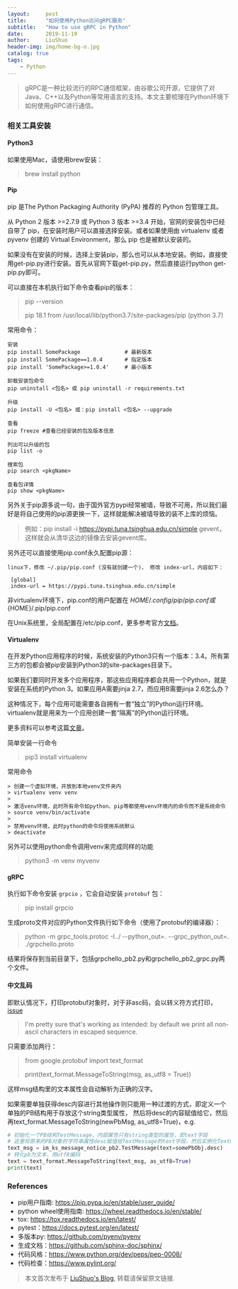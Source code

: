 ```yaml
---
layout:     post
title:      "如何使用Python访问gRPC服务"
subtitle:   "How to use gRPC in Python"
date:       2019-11-19
author:     LiuShuo
header-img: img/home-bg-o.jpg
catalog: true
tags:
    - Python
---
```

    
> gRPC是一种比较流行的RPC通信框架，由谷歌公司开源，它提供了对Java、C++以及Python等常用语言的支持。本文主要梳理在Python环境下如何使用gRPC进行通信。

### 相关工具安装
#### Python3
如果使用Mac，请使用brew安装：
> brew install python

#### Pip
pip 是The Python Packaging Authority (PyPA) 推荐的 Python 包管理工具。

从 Python 2 版本 >=2.7.9 或 Python 3 版本 >=3.4 开始，官网的安装包中已经自带了 pip，在安装时用户可以直接选择安装。或者如果使用由 virtualenv 或者 pyvenv 创建的 Virtual Environment，那么 pip 也是被默认安装的。

如果没有在安装的时候，选择上安装pip，那么也可以从本地安装。例如，直接使用get-pip.py进行安装。首先从官网下载get-pip.py，然后直接运行python get-pip.py即可。

可以直接在本机执行如下命令查看pip的版本：
>  pip --version
>
>  pip 18.1 from /usr/local/lib/python3.7/site-packages/pip (python 3.7)

常用命令：
```
安装
pip install SomePackage              # 最新版本
pip install SomePackage==1.0.4       # 指定版本
pip install 'SomePackage>=1.0.4'     # 最小版本

卸载安装包命令
pip uninstall <包名> 或 pip uninstall -r requirements.txt

升级
pip install -U <包名> 或：pip install <包名> --upgrade

查看
pip freeze #查看已经安装的包及版本信息

列出可以升级的包
pip list -o

搜索包
pip search <pkgName>

查看包详情
pip show <pkgName>
```
另外关于pip源多说一句，由于国外官方pypi经常被墙，导致不可用，所以我们最好是将自己使用的pip源更换一下，这样就能解决被墙导致的装不上库的烦恼。
> 例如：pip install -i https://pypi.tuna.tsinghua.edu.cn/simple gevent，这样就会从清华这边的镜像去安装gevent库。
  
另外还可以直接使用pip.conf永久配置pip源：
```
linux下，修改 ~/.pip/pip.conf (没有就创建一个)， 修改 index-url，内容如下：

 [global]
 index-url = https://pypi.tuna.tsinghua.edu.cn/simple
```
非virtualenv环境下，pip.conf的用户配置在 ${HOME}/.config/pip/pip.conf或${HOME}/.pip/pip.conf

在Unix系统里，全局配置在/etc/pip.conf，更多参考官方[文档](https://pip.pypa.io/en/stable/user_guide/#config-file)。

#### Virtualenv
在开发Python应用程序的时候，系统安装的Python3只有一个版本：3.4。所有第三方的包都会被pip安装到Python3的site-packages目录下。

如果我们要同时开发多个应用程序，那这些应用程序都会共用一个Python，就是安装在系统的Python 3。如果应用A需要jinja 2.7，而应用B需要jinja 2.6怎么办？

这种情况下，每个应用可能需要各自拥有一套“独立”的Python运行环境。virtualenv就是用来为一个应用创建一套“隔离”的Python运行环境。

更多资料可以参考这篇[文章](https://www.liaoxuefeng.com/wiki/1016959663602400/1019273143120480)。

简单安装一行命令
> pip3 install virtualenv

常用命令
```
> 创建一个虚拟环境，并放到本地venv文件夹内
> virtualenv venv venv 
>
> 激活venv环境，此时所有命令如python、pip等都使用venv环境内的命令而不是系统命令
> source venv/bin/activate 
>
> 禁用venv环境，此时python的命令将使用系统默认
> deactivate 
```
另外可以使用python命令调用venv来完成同样的功能
> python3 -m venv myvenv

#### gRPC
执行如下命令安装 `grpcio` ，它会自动安装 `protobuf` 包：
> pip install grpcio

生成proto文件对应的Python文件执行如下命令（使用了protobuf的编译器）：
> python -m grpc_tools.protoc -I../ --python_out=. --grpc_python_out=. ./grpchello.proto

结果将保存到当前目录下，包括grpchello_pb2.py和grpchello_pb2_grpc.py两个文件。
#### 中文乱码
即默认情况下，打印protobuf对象时，对于非asc码，会以转义符方式打印，[issue](https://github.com/google/protobuf/issues/2277)
> I'm pretty sure that's working as intended: by default we print all non-ascii characters in escaped sequence. 
  
只需要添加两行：
> from google.protobuf import text_format
>
> print(text_format.MessageToString(msg, as_utf8 = True))

这样msg结构里的文本属性会自动解析为正确的汉字。

如果需要单独获得desc内容进行其他操作则只能用一种过渡的方式，即定义一个单独的PB结构用于存放这个string类型属性，
然后将desc的内容赋值给它，然后再text_format.MessageToString(newPbMsg, as_utf8=True)，e.g.

```python
# 初始化一个PB结构TestMessage，内部属性只有string类型的属性，即text字段
# 这里将原来的PB对象的字符串属性desc赋值给TextMessage的text字段，然后实例化TextMessage对象
text_msg = im_ks_message_notice_pb2.TestMessage(text=somePbObj.desc) 
# 转化pb为文本，用utf8编码
text = text_format.MessageToString(text_msg, as_utf8=True)
print(text)
```

### References
- pip用户指南: https://pip.pypa.io/en/stable/user_guide/
- python wheel使用指南: https://wheel.readthedocs.io/en/stable/
- tox: https://tox.readthedocs.io/en/latest/
- pytest：https://docs.pytest.org/en/latest/
- 多版本py: https://github.com/pyenv/pyenv
- 生成文档：https://github.com/sphinx-doc/sphinx/
- 代码风格：https://www.python.org/dev/peps/pep-0008/
- 代码检查：https://www.pylint.org/

> 本文首次发布于 [LiuShuo's Blog](https://liushuo.me), 
转载请保留原文链接.
